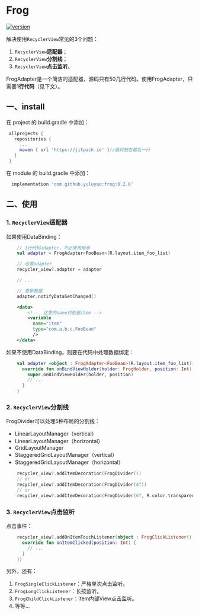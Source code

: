 # Frog
[![version](https://jitpack.io/v/yuluyao/frog.svg)](https://jitpack.io/#yuluyao/frog)

解决使用`RecyclerView`常见的3个问题：

1. `RecyclerView`**适配器**；
2. `RecyclerView`**分割线**；
3. `RecyclerView`**点击监听**。

FrogAdapter是一个简洁的适配器，源码只有50几行代码。使用FrogAdapter，只需要**1行代码**（见下文）。

## 一、install
在 project 的 build.gradle 中添加：
```Groovy
 allprojects {
   repositories {
     ...
     maven { url 'https://jitpack.io' }//最好放在最后一行
   }
 }
```
在 module 的 build.gradle 中添加：
```Groovy
  implementation 'com.github.yuluyao:frog:0.2.6'

```

## 二、使用

### 1. `RecyclerView`适配器

如果使用DataBinding：
```Kotlin
    // 1行代码adapter，不必使用继承
    val adapter = FrogAdapter<FooBean>(R.layout.item_foo_list)

    // 设置adapter
    recycler_view?.adapter = adapter

    // ...

    // 更新数据
    adapter.notifyDataSetChanged()
```

```xml
    <data>
        <!--  这里的name只能是item -->
        <variable
          name="item"
          type="com.a.b.c.FooBean"
          />
    </data>
```

如果不使用DataBinding，则要在代码中处理数据绑定：
```Kotlin
    val adapter =object : FrogAdapter<FooBean>(R.layout.item_foo_list){
      override fun onBindViewHolder(holder: FrogHolder, position: Int) {
        super.onBindViewHolder(holder, position)
        // ...
      }
    }
```

### 2. `RecyclerView`分割线

FrogDivider可以处理5种布局的分割线：

- LinearLayoutManager（vertical）
- LinearLayoutManager（horizontal）
- GridLayoutManager
- StaggeredGridLayoutManager（vertical）
- StaggeredGridLayoutManager（horizontal）

```Kotlin
    recycler_view?.addItemDecoration(FrogDivider())
    // or
    recycler_view?.addItemDecoration(FrogDivider(4f))
    // or
    recycler_view?.addItemDecoration(FrogDivider(6f, R.color.transparent))
```

### 3. `RecyclerView`点击监听

点击事件：
```Kotlin
    recycler_view?.addOnItemTouchListener(object : FrogClickListener() {
      override fun onItemClicked(position: Int) {
        // ...
      }
    })
```

另外，还有：

1. `FrogSingleClickListener`：严格单次点击监听。
2. `FrogLongClickListener`：长按监听。
3. `FrogChildClickListener`：item内部View点击监听。
4. 等等...
